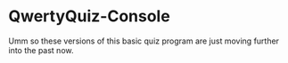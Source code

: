 # QwertyQuiz-Console
Umm so these versions of this basic quiz program are just moving further into the past now.
